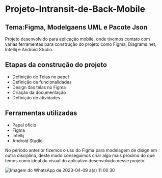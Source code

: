 <!DOCTYPE html>
<head>
    <h1>Projeto-Intransit-de-Back-Mobile</h1>
    <h2>Tema:Figma, Modelgaens UML e Pacote Json </h2>
</head>
<body>
    <p>Projeto desenvolvido para aplicação mobile, onde tivemos  contato com varias ferramentas para 
        construção do projeto como Figma, Diagrams.net, Intellij e Android Studio.</p>
 <h2>Etapas da construção do projeto</h2>
        <ul>
            <li>Definição de Telas no papel</li>
            <li>Definição de funcionalidades</li>
            <li>Design das telas no Figma</li>
            <li>Criação da documentação</li>
            <li>Definição de atividades</li>
        </ul>
        
  <h2>Ferramentas utilizadas</h2>
        <ul>
            <li>Papel oficio</li>
            <li>Figma</li>
            <li>Intellij</li>
            <li>Android Studio</li>
        </ul>
  <p>No périodo anterior fizemos o uso do Figma para modelagem de disign em outra disciplína, deste modo conseguimos criar algo mais próximo do que temos como ideal do visual do aplicativo desenvolvido nesse projeto.</p>
  
  <img>![Imagem do WhatsApp de 2023-04-09 à(s) 11 00 30](https://user-images.githubusercontent.com/111431438/230777143-a4277f4c-afa3-49d6-9fdf-731d3fc7eb5c.jpg)</img>





</body>

</html>
